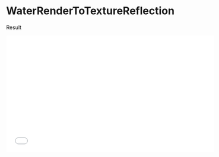 # WaterRenderToTextureReflection
Result
  <iframe width="560" height="315"
src="[https://www.youtube.com/embed/MUQfKFzIOeU](https://youtu.be/-HPz3egdImw)" 
frameborder="0" 
allow="accelerometer; autoplay; encrypted-media; gyroscope; picture-in-picture" 
allowfullscreen></iframe>
